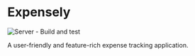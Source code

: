 # Expensely

![Server - Build and test](https://github.com/thelanmi/expensely/workflows/Build%20&%20test/badge.svg)

A user-friendly and feature-rich expense tracking application.
